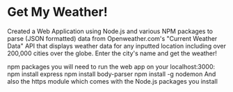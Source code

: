 # Get My Weather!

Created a Web Application using Node.js and various NPM packages to parse (JSON formatted) data from Openweather.com's "Current Weather Data" API that displays weather data for any inputted location including over 200,000 cities over the globe. Enter the city's name and get the weather!

npm packages you will need to run the web app on your localhost:3000:
npm install express
npm install body-parser
npm install -g nodemon 
And also the https module which comes with the Node.js packages you install
